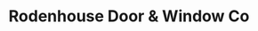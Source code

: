 ---
title: "Rodenhouse Door & Window Co"
url: /comstock-park/rodenhouse-door-and-window-co/
shop: doors
---